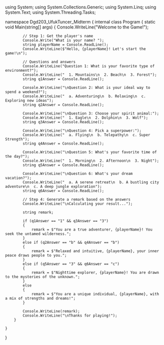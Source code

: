 using System;
using System.Collections.Generic;
using System.Linq;
using System.Text;
using System.Threading.Tasks;

namespace Dgd203_UfukTuncer_Midterm
{
    internal class Program
    {
        static void Main(string[] args)
        {
            Console.WriteLine("Welcome to the Game!");

            // Step 1: Get the player's name
            Console.Write("What is your name? ");
            string playerName = Console.ReadLine();
            Console.WriteLine($"Hello, {playerName}! Let's start the game!\n");

            // Questions and answers
            Console.WriteLine("Question 1: What is your favorite type of environment?");
            Console.WriteLine("  1. Mountains\n  2. Beach\n  3. Forest");
            string q1Answer = Console.ReadLine();

            Console.WriteLine("\nQuestion 2: What is your ideal way to spend a weekend?");
            Console.WriteLine("  a. Adventuring\n  b. Relaxing\n  c. Exploring new ideas");
            string q2Answer = Console.ReadLine();

            Console.WriteLine("\nQuestion 3: Choose your spirit animal:");
            Console.WriteLine("  1. Eagle\n  2. Dolphin\n  3. Wolf");
            string q3Answer = Console.ReadLine();

            Console.WriteLine("\nQuestion 4: Pick a superpower:");
            Console.WriteLine("  a. Flying\n  b. Telepathy\n  c. Super Strength");
            string q4Answer = Console.ReadLine();

            Console.WriteLine("\nQuestion 5: What's your favorite time of the day?");
            Console.WriteLine("  1. Morning\n  2. Afternoon\n  3. Night");
            string q5Answer = Console.ReadLine();

            Console.WriteLine("\nQuestion 6: What's your dream vacation?");
            Console.WriteLine("  a. A serene retreat\n  b. A bustling city adventure\n  c. A deep jungle exploration");
            string q6Answer = Console.ReadLine();

            // Step 4: Generate a remark based on the answers
            Console.WriteLine("\nCalculating your result...");

            string remark;

            if (q1Answer == "1" && q3Answer == "3")
            {
                remark = $"You are a true adventurer, {playerName}! You seek the untamed wilderness.";
            }
            else if (q2Answer == "b" && q4Answer == "b")
            {
                remark = $"Relaxed and intuitive, {playerName}, your inner peace draws people to you.";
            }
            else if (q5Answer == "3" && q6Answer == "c")
            {
                remark = $"Nighttime explorer, {playerName}! You are drawn to the mysteries of the unknown.";
            }
            else
            {
                remark = $"You are a unique individual, {playerName}, with a mix of strengths and dreams!";
            }

            Console.WriteLine(remark);
            Console.WriteLine("\nThanks for playing!");
        }
    
    }
}
